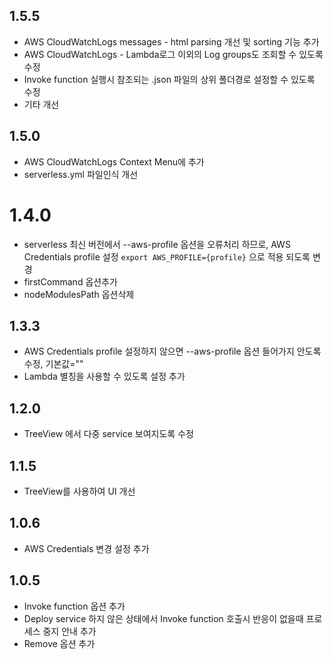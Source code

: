 ## 1.5.5
- AWS CloudWatchLogs messages -  html parsing 개선 및 sorting 기능 추가
- AWS CloudWatchLogs - Lambda로그 이외의 Log groups도 조회할 수 있도록 수정
- Invoke function 실행시 참조되는 <functionName>.json 파일의 상위 폴더경로 설정할 수 있도록 수정
- 기타 개선

## 1.5.0
- AWS CloudWatchLogs Context Menu에 추가
- serverless.yml 파일인식 개선

# 1.4.0
- serverless 최신 버전에서 --aws-profile 옵션을 오류처리 하므로, AWS Credentials profile 설정 `export AWS_PROFILE={profile}` 으로 적용 되도록 변경
- firstCommand 옵션추가
- nodeModulesPath 옵션삭제

## 1.3.3
- AWS Credentials profile 설정하지 않으면 --aws-profile 옵션 들어가지 안도록 수정, 기본값=""
- Lambda 별칭을 사용할 수 있도록 설정 추가

## 1.2.0
- TreeView 에서 다중 service 보여지도록 수정

## 1.1.5
- TreeView를 사용하여 UI 개선

## 1.0.6
- AWS Credentials 변경 설정 추가

## 1.0.5
- Invoke function 옵션 추가
- Deploy service 하지 않은 상태에서 Invoke function 호출시 반응이 없을때 프로세스 중지 안내 추가
- Remove 옵션 추가
